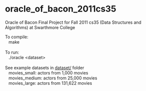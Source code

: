 # oracle_of_bacon_2011cs35
Oracle of Bacon Final Project for Fall 2011 cs35 (Data Structures and Algorithms) at Swarthmore College<br>

To compile:<br/>
&nbsp;&nbsp;&nbsp;make<br/>
<br/>
To run:<br/>
&nbsp;&nbsp;&nbsp;./oracle &lt;dataset&gt;<br/>
<br/>
See example datasets in [dataset/](https://github.com/abelimoleayo/oracle_of_bacon_2011cs35/tree/main/datasets) folder<br/>
&nbsp;&nbsp;&nbsp;movies_small: actors from 1,000 movies<br/>
&nbsp;&nbsp;&nbsp;movies_medium: actors from 25,000 movies<br/>
&nbsp;&nbsp;&nbsp;movies_large: actors from 131,622 movies<br/>
